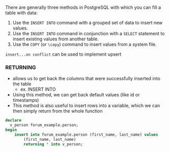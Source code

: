 
There are generally three methods in PostgreSQL with which you can fill a table with data:
1. Use the `INSERT INTO` command with a grouped set of data to insert new values.
2. Use the `INSERT INTO` command in conjunction with a `SELECT` statement to insert existing values from another table.
3. Use the `COPY` (or `\copy`) command to insert values from a system file.

`insert...on conflict` can be used to implement upsert

### RETURNING
- allows us to get back the columns that were successfully inserted into the table
	- ex. INSERT INTO
- Using this method, we can get back default values (like id or timestamps)
- This method is also useful to insert rows into a variable, which we can then simply return from the whole function
```sql
declare
  v_person forum_example.person;
begin
	insert into forum_example.person (first_name, last_name) values
		(first_name, last_name)
		returning * into v_person;
```